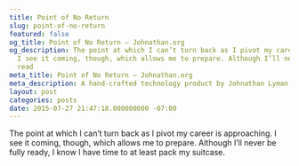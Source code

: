 ```yaml
---
title: Point of No Return
slug: point-of-no-return
featured: false
og_title: Point of No Return – Johnathan.org
og_description: The point at which I can’t turn back as I pivot my career is approaching.
  I see it coming, though, which allows me to prepare. Although I’ll never be fully
  read
meta_title: Point of No Return – Johnathan.org
meta_description: A hand-crafted technology product by Johnathan Lyman
layout: post
categories: posts
date: 2015-07-27 21:47:18.000000000 -07:00
---
```


The point at which I can’t turn back as I pivot my career is approaching. I see it coming, though, which allows me to prepare. Although I’ll never be fully ready, I know I have time to at least pack my suitcase.

